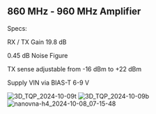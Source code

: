 ## **860 MHz - 960 MHz Amplifier**

Specs:

RX / TX Gain 19.8 dB

0.45 dB Noise Figure

TX sense adjustable from -16 dBm to +22 dBm

Supply VIN via BIAS-T 6-9 V

![3D_TQP_2024-10-09t](https://github.com/user-attachments/assets/989060b3-2b82-401d-a81e-d047308ac29c)
![3D_TQP_2024-10-09b](https://github.com/user-attachments/assets/b938c0ed-ea8b-4967-93c1-cd9353877a1e)
![nanovna-h4_2024-10-08_07-15-48](https://github.com/user-attachments/assets/bd2b8982-fd15-4655-a4a9-18fa295bbd67)
